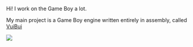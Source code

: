 Hi! I work on the Game Boy a lot.

My main project is a Game Boy engine written entirely in assembly, called [VuiBui](https://github.com/GreenAndEievui)

![](https://github-readme-stats.vercel.app/api/top-langs/?username=GreenAndEievui&layout=compact&theme=tokyonight)

<!--
**GreenAndEievui/GreenAndEievui** is a ✨ _special_ ✨ repository because its `README.md` (this file) appears on your GitHub profile.

Here are some ideas to get you started:

- 🔭 I’m currently working on ...
- 🌱 I’m currently learning ...
- 👯 I’m looking to collaborate on ...
- 🤔 I’m looking for help with ...
- 💬 Ask me about ...
- 📫 How to reach me: ...
- 😄 Pronouns: ...
- ⚡ Fun fact: ...
-->
